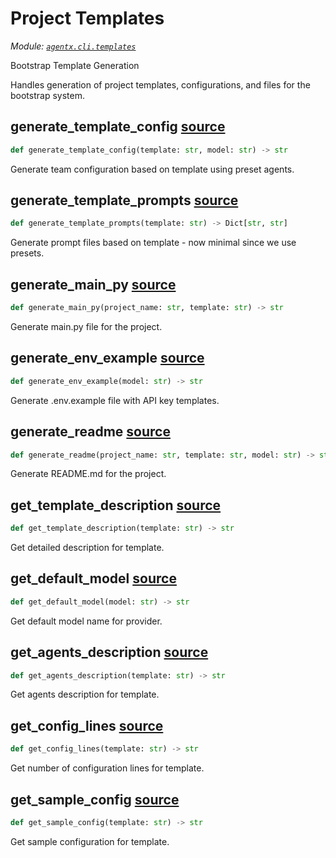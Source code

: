 # Project Templates

*Module: [`agentx.cli.templates`](https://github.com/dustland/agentx/blob/main/src/agentx/cli/templates.py)*

Bootstrap Template Generation

Handles generation of project templates, configurations, and files for the bootstrap system.

## generate_template_config <a href="https://github.com/dustland/agentx/blob/main/src/agentx/cli/templates.py#L12" class="source-link" title="View source code">source</a>

```python
def generate_template_config(template: str, model: str) -> str
```

Generate team configuration based on template using preset agents.

## generate_template_prompts <a href="https://github.com/dustland/agentx/blob/main/src/agentx/cli/templates.py#L80" class="source-link" title="View source code">source</a>

```python
def generate_template_prompts(template: str) -> Dict[str, str]
```

Generate prompt files based on template - now minimal since we use presets.

## generate_main_py <a href="https://github.com/dustland/agentx/blob/main/src/agentx/cli/templates.py#L88" class="source-link" title="View source code">source</a>

```python
def generate_main_py(project_name: str, template: str) -> str
```

Generate main.py file for the project.

## generate_env_example <a href="https://github.com/dustland/agentx/blob/main/src/agentx/cli/templates.py#L162" class="source-link" title="View source code">source</a>

```python
def generate_env_example(model: str) -> str
```

Generate .env.example file with API key templates.

## generate_readme <a href="https://github.com/dustland/agentx/blob/main/src/agentx/cli/templates.py#L212" class="source-link" title="View source code">source</a>

```python
def generate_readme(project_name: str, template: str, model: str) -> str
```

Generate README.md for the project.

## get_template_description <a href="https://github.com/dustland/agentx/blob/main/src/agentx/cli/templates.py#L321" class="source-link" title="View source code">source</a>

```python
def get_template_description(template: str) -> str
```

Get detailed description for template.

## get_default_model <a href="https://github.com/dustland/agentx/blob/main/src/agentx/cli/templates.py#L357" class="source-link" title="View source code">source</a>

```python
def get_default_model(model: str) -> str
```

Get default model name for provider.

## get_agents_description <a href="https://github.com/dustland/agentx/blob/main/src/agentx/cli/templates.py#L368" class="source-link" title="View source code">source</a>

```python
def get_agents_description(template: str) -> str
```

Get agents description for template.

## get_config_lines <a href="https://github.com/dustland/agentx/blob/main/src/agentx/cli/templates.py#L392" class="source-link" title="View source code">source</a>

```python
def get_config_lines(template: str) -> str
```

Get number of configuration lines for template.

## get_sample_config <a href="https://github.com/dustland/agentx/blob/main/src/agentx/cli/templates.py#L398" class="source-link" title="View source code">source</a>

```python
def get_sample_config(template: str) -> str
```

Get sample configuration for template.
